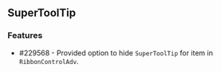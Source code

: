 ## SuperToolTip

### Features

* \#229568 - Provided option to hide `SuperToolTip` for item in `RibbonControlAdv`.
